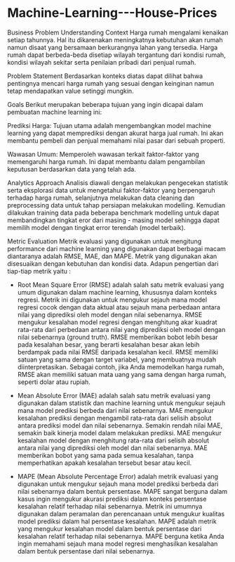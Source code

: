 # Machine-Learning---House-Prices

Business Problem Understanding
Context
Harga rumah mengalami kenaikan setiap tahunnya. Hal itu dikarenakan meningkatnya kebutuhan akan rumah namun disaat yang bersamaan berkurangnya lahan yang tersedia. Harga rumah dapat berbeda-beda disetiap wilayah tergantung dari kondisi rumah, kondisi wilayah sekitar serta penilaian pribadi dari penjual rumah.

Problem Statement
Berdasarkan konteks diatas dapat dilihat bahwa pentingnya mencari harga rumah yang sesuai dengan keinginan namun tetap mendapatkan value setinggi mungkin.

Goals
Berikut merupakan beberapa tujuan yang ingin dicapai dalam pembuatan machine learning ini:

Prediksi Harga: Tujuan utama adalah mengembangkan model machine learning yang dapat memprediksi dengan akurat harga jual rumah. Ini akan membantu pembeli dan penjual memahami nilai pasar dari sebuah properti.

Wawasan Umum: Memperoleh wawasan terkait faktor-faktor yang memengaruhi harga rumah. Ini dapat membantu dalam pengambilan keputusan berdasarkan data yang telah ada.

Analytics Approach
Analisis diawali dengan melakukan pengecekan statistik serta eksplorasi data untuk mengetahui faktor-faktor yang berpengaruh terhadap harga rumah, selanjutnya melakukan data cleaning dan preprocessing data untuk tahap persiapan melakukan modelling. Kemudian dilakukan training data pada beberapa benchmark modelling untuk dapat membandingkan tingkat eror dari masing - masing model sehingga dapat memilih model dengan tingkat error terendah (model terbaik).

Metric Evaluation
Metrik evaluasi yang digunakan untuk mengitung performance dari machine learning yang digunakan dapat berbagai macam diantaranya adalah RMSE, MAE, dan MAPE. Metrik yang digunakan akan disesuaikan dengan kebutuhan dan kondisi data. Adapun pengertian dari tiap-tiap metrik yaitu : 

- Root Mean Square Error (RMSE) adalah salah satu metrik evaluasi yang umum digunakan dalam machine learning, khususnya dalam konteks regresi. Metrik ini digunakan untuk mengukur sejauh mana model regresi cocok dengan data aktual atau sejauh mana perbedaan antara nilai yang diprediksi oleh model dengan nilai sebenarnya. RMSE mengukur kesalahan model regresi dengan menghitung akar kuadrat rata-rata dari perbedaan antara nilai yang diprediksi oleh model dengan nilai sebenarnya (ground truth). RMSE memberikan bobot lebih besar pada kesalahan besar, yang berarti kesalahan besar akan lebih berdampak pada nilai RMSE daripada kesalahan kecil. RMSE memiliki satuan yang sama dengan target variabel, yang membuatnya mudah diinterpretasikan. Sebagai contoh, jika Anda memodelkan harga rumah, RMSE akan memiliki satuan mata uang yang sama dengan harga rumah, seperti dolar atau rupiah.

- Mean Absolute Error (MAE) adalah salah satu metrik evaluasi yang digunakan dalam statistik dan machine learning untuk mengukur sejauh mana model prediksi berbeda dari nilai sebenarnya. MAE mengukur kesalahan prediksi dengan mengambil rata-rata dari selisih absolut antara prediksi model dan nilai sebenarnya. Semakin rendah nilai MAE, semakin baik kinerja model dalam melakukan prediksi. MAE mengukur kesalahan model dengan menghitung rata-rata dari selisih absolut antara nilai yang diprediksi oleh model dan nilai sebenarnya. MAE memberikan bobot yang sama pada semua kesalahan, tanpa memperhatikan apakah kesalahan tersebut besar atau kecil.

- MAPE (Mean Absolute Percentage Error) adalah metrik evaluasi yang digunakan untuk mengukur sejauh mana model prediksi berbeda dari nilai sebenarnya dalam bentuk persentase. MAPE sangat berguna dalam kasus ingin mengukur akurasi prediksi dalam konteks persentase kesalahan relatif terhadap nilai sebenarnya. Metrik ini umumnya digunakan dalam peramalan dan perencanaan untuk mengukur kualitas model prediksi dalam hal persentase kesalahan. MAPE adalah metrik yang mengukur kesalahan model dalam bentuk persentase dari kesalahan relatif terhadap nilai sebenarnya. MAPE berguna ketika Anda ingin memahami sejauh mana model regresi menghasilkan kesalahan dalam bentuk persentase dari nilai sebenarnya.
